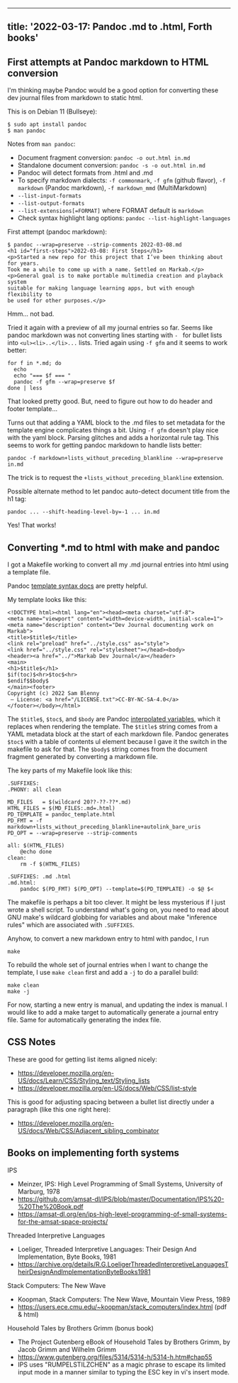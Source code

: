 <!--
Copyright (c) 2022 Sam Blenny
SPDX-License-Identifier: CC-BY-NC-SA-4.0
-->

---
title: '2022-03-17: Pandoc .md to .html, Forth books'
---

## First attempts at Pandoc markdown to HTML conversion

I'm thinking maybe Pandoc would be a good option for converting these dev journal
files from markdown to static html.

This is on Debian 11 (Bullseye):

```
$ sudo apt install pandoc
$ man pandoc
```

Notes from `man pandoc`:

- Document fragment conversion: `pandoc -o out.html in.md`
- Standalone document conversion: `pandoc -s -o out.html in.md`
- Pandoc will detect formats from .html and .md
- To specify markdown dialects: `-f commonmark`, `-f gfm` (github flavor),
  `-f markdown` (Pandoc markdown), `-f markdown_mmd` (MultiMarkdown)
- `--list-input-formats`
- `--list-output-formats`
- `--list-extensions[=FORMAT]` where FORMAT default is `markdown`
- Check syntax highlight lang options: `pandoc --list-highlight-languages`

First attempt (pandoc markdown):

```
$ pandoc --wrap=preserve --strip-comments 2022-03-08.md
<h1 id="first-steps">2022-03-08: First Steps</h1>
<p>Started a new repo for this project that I’ve been thinking about for years.
Took me a while to come up with a name. Settled on Markab.</p>
<p>General goal is to make portable multimedia creation and playback system
suitable for making language learning apps, but with enough flexibility to
be used for other purposes.</p>
```

Hmm... not bad.

Tried it again with a preview of all my journal entries so far. Seems like
pandoc markdown was not converting lines starting with `- ` for bullet lists 
into `<ul><li>..</li>...` lists. Tried again using `-f gfm` and it seems to
work better:

```
for f in *.md; do
  echo
  echo "=== $f === "
  pandoc -f gfm --wrap=preserve $f
done | less
```

That looked pretty good. But, need to figure out how to do header and footer
template...

Turns out that adding a YAML block to the .md files to set metadata for the
template engine complicates things a bit. Using `-f gfm` doesn't play nice
with the yaml block. Parsing glitches and adds a horizontal rule tag. This
seems to work for getting pandoc markdown to handle lists better:

```
pandoc -f markdown+lists_without_preceding_blankline --wrap=preserve in.md
```

The trick is to request the `+lists_without_preceding_blankline` extension.

Possible alternate method to let pandoc auto-detect document title from the
h1 tag:

```
pandoc ... --shift-heading-level-by=-1 ... in.md
```

Yes! That works!


## Converting *.md to html with make and pandoc

I got a Makefile working to convert all my .md journal entries into html
using a template file.

Pandoc [template syntax docs] are pretty helpful.

[template syntax docs]: https://pandoc.org/MANUAL.html#template-syntax

My template looks like this:

```
<!DOCTYPE html><html lang="en"><head><meta charset="utf-8">
<meta name="viewport" content="width=device-width, initial-scale=1">
<meta name="description" content="Dev Journal documenting work on Markab">
<title>$title$</title>
<link rel="preload" href="../style.css" as="style">
<link href="../style.css" rel="stylesheet"></head><body>
<header><a href="../">Markab Dev Journal</a></header>
<main>
<h1>$title$</h1>
$if(toc)$<hr>$toc$<hr>
$endif$$body$
</main><footer>
Copyright (c) 2022 Sam Blenny
 — License: <a href="/LICENSE.txt">CC-BY-NC-SA-4.0</a>
</footer></body></html>

```

The `$title$`, `$toc$`, and `$body` are Pandoc [interpolated variables], which
it replaces when rendering the template. The `$title$` string comes from a YAML
metadata block at the start of each markdown file. Pandoc generates `$toc$`
with a table of contents ul element because I gave it the switch in the
makefile to ask for that. The `$body$` string comes from the document fragment
generated by converting a markdown file.

[interpolated variables]: https://pandoc.org/MANUAL.html#interpolated-variables

The key parts of my Makefile look like this:

```
.SUFFIXES:
.PHONY: all clean

MD_FILES   = $(wildcard 20??-??-??*.md)
HTML_FILES = $(MD_FILES:.md=.html)
PD_TEMPLATE = pandoc_template.html
PD_FMT = -f markdown+lists_without_preceding_blankline+autolink_bare_uris
PD_OPT = --wrap=preserve --strip-comments

all: $(HTML_FILES)
	@echo done
clean:
	rm -f $(HTML_FILES)

.SUFFIXES: .md .html
.md.html:
	pandoc $(PD_FMT) $(PD_OPT) --template=$(PD_TEMPLATE) -o $@ $<
```

The makefile is perhaps a bit too clever. It might be less mysterious if I just
wrote a shell script. To understand what's going on, you need to read about GNU
make's wildcard globbing for variables and about make "inference rules" which
are associated with `.SUFFIXES`.

Anyhow, to convert a new markdown entry to html with pandoc, I run

```
make
```

To rebuild the whole set of journal entries when I want to change the template,
I use `make clean` first and add a `-j` to do a parallel build:

```
make clean
make -j
```

For now, starting a new entry is manual, and updating the index is manual. I
would like to add a make target to automatically generate a journal entry
file. Same for automatically generating the index file.


## CSS Notes

These are good for getting list items aligned nicely:
- https://developer.mozilla.org/en-US/docs/Learn/CSS/Styling_text/Styling_lists
- https://developer.mozilla.org/en-US/docs/Web/CSS/list-style

This is good for adjusting spacing between a bullet list directly under a
paragraph (like this one right here):
- https://developer.mozilla.org/en-US/docs/Web/CSS/Adjacent_sibling_combinator


## Books on implementing forth systems

IPS
- Meinzer, IPS: High Level Programming of Small Systems, University of Marburg, 1978
- https://github.com/amsat-dl/IPS/blob/master/Documentation/IPS%20-%20The%20Book.pdf
- https://amsat-dl.org/en/ips-high-level-programming-of-small-systems-for-the-amsat-space-projects/

Threaded Interpretive Languages
- Loeliger, Threaded Interpretive Languages: Their Design And Implementation, Byte Books, 1981
-  https://archive.org/details/R.G.LoeligerThreadedInterpretiveLanguagesTheirDesignAndImplementationByteBooks1981

Stack Computers: The New Wave
- Koopman, Stack Computers: The New Wave, Mountain View Press, 1989
- https://users.ece.cmu.edu/~koopman/stack_computers/index.html (pdf & html)

Household Tales by Brothers Grimm (bonus book)
- The Project Gutenberg eBook of Household Tales by Brothers Grimm, by Jacob
  Grimm and Wilhelm Grimm
- https://www.gutenberg.org/files/5314/5314-h/5314-h.htm#chap55
- IPS uses "RUMPELSTILZCHEN" as a magic phrase to escape its limited input mode
  in a manner similar to typing the ESC key in vi's insert mode.
